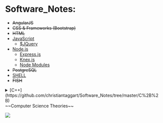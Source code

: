 # Software_Notes:
- ~~AngularJS~~
- ~~CSS & Frameworks (Bootstrap)~~
- ~~HTML~~
- [JavaScript](https://github.com/lil-code/Software_Notes/blob/master/JavaScript/README.md)
  - [$JQuery](https://github.com/lil-code/Software_Notes/tree/master/JavaScript/JQuery)
- [Node.js](https://github.com/lil-code/Software_Notes/tree/master/Node.js/README.md)
  - [Express.js](https://github.com/lil-code/Software_Notes/blob/master/Node.js/express.js/express_notes.md)
  - [Knex.js](https://github.com/lil-code/Software_Notes/blob/master/Node.js/Knex.js/knex_notes.md)
  - [Node Modules](https://github.com/lil-code/Software_Notes/blob/master/Node.js/modules/bcrypt_notes.md)
- ~~PostgreSQL~~
- [SHELL](https://github.com/lil-code/Software_Notes/tree/master/Shell/README.md)
- ~~FISH~~
<details><summary>[C++](https://github.com/christiantaggart/Software_Notes/tree/master/C%2B%2B)</summary>
 [Dynamic Linking](https://github.com/christiantaggart/Software_Notes/blob/master/C%2B%2B/Dynamic_Linking.md)
 [Functions & Loops](https://github.com/christiantaggart/Software_Notes/blob/master/C%2B%2B/Functions_Loops_etc.md)
 [Header Files](https://github.com/christiantaggart/Software_Notes/blob/master/C%2B%2B/Header_Files.md)
 [Object Files](https://github.com/christiantaggart/Software_Notes/blob/master/C%2B%2B/Object_File.md)
 [Pointer Notes](https://github.com/christiantaggart/Software_Notes/blob/master/C%2B%2B/Pointer_Notes.md)
 [Source Files](https://github.com/christiantaggart/Software_Notes/blob/master/C%2B%2B/Source_File.md)
 [Static Linking](https://github.com/christiantaggart/Software_Notes/blob/master/C%2B%2B/Static_Linking.md)
 [Tips](https://github.com/christiantaggart/Software_Notes/blob/master/C%2B%2B/Tips.md)
</details>
~~Computer Science Theories~~

![](http://i.imgur.com/iVHfwLc.gif)
